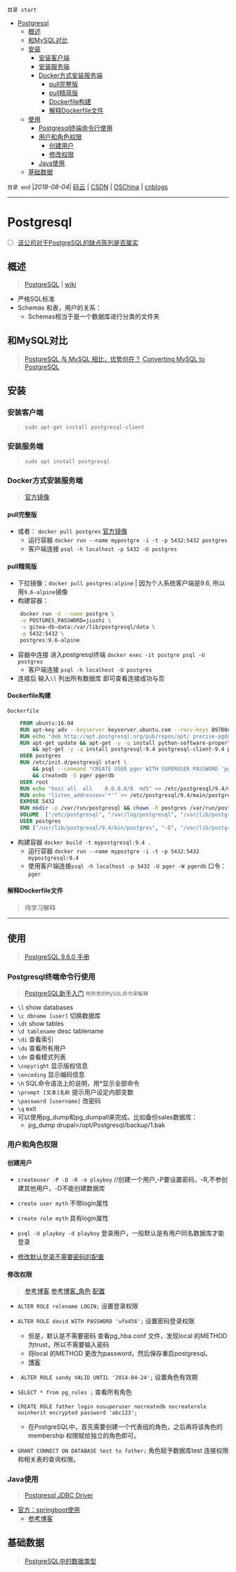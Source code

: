 `目录 start`
 
- [Postgresql](#postgresql)
    - [概述](#概述)
    - [和MySQL对比](#和mysql对比)
    - [安装](#安装)
        - [安装客户端](#安装客户端)
        - [安装服务端](#安装服务端)
        - [Docker方式安装服务端](#docker方式安装服务端)
            - [pull完整版](#pull完整版)
            - [pull精简版](#pull精简版)
            - [Dockerfile构建](#dockerfile构建)
            - [解释Dockerfile文件](#解释dockerfile文件)
    - [使用](#使用)
        - [Postgresql终端命令行使用](#postgresql终端命令行使用)
        - [用户和角色权限](#用户和角色权限)
            - [创建用户](#创建用户)
            - [修改权限](#修改权限)
        - [Java使用](#java使用)
    - [基础数据](#基础数据)

`目录 end` |_2018-08-04_| [码云](https://gitee.com/gin9) | [CSDN](http://blog.csdn.net/kcp606) | [OSChina](https://my.oschina.net/kcp1104) | [cnblogs](http://www.cnblogs.com/kuangcp)
****************************************
# Postgresql
- [ ] [该公司对于PostgreSQL的缺点陈列是否属实](http://www.onexsoft.com/onesql.html)

## 概述
> [PostgreSQL](http://www.cnblogs.com/fcode/articles/PostgreSQL.html) | [wiki](https://wiki.postgresql.org/wiki/Main_Page)

- 严格SQL标准
- Schemas 和表，用户的关系：
    - Schemas相当于是一个数据库进行分类的文件夹

## 和MySQL对比
> [PostgreSQL 与 MySQL 相比，优势何在？](https://www.zhihu.com/question/20010554)
> [Converting MySQL to PostgreSQL](https://en.wikibooks.org/wiki/Converting_MySQL_to_PostgreSQL)

## 安装
### 安装客户端
> `sudo apt-get install postgresql-client`

### 安装服务端
> `sudo apt install postgresql`

### Docker方式安装服务端
> [官方镜像](https://hub.docker.com/_/postgres/)

#### pull完整版
- 或者： `docker pull postgres` [官方镜像](https://hub.docker.com/_/postgres/)
    - 运行容器 `docker run --name mypostgre -i -t -p 5432:5432 postgres`
    - 客户端连接 `psql -h localhost -p 5432 -U postgres`

#### pull精简版
- 下拉镜像：`docker pull postgres:alpine` | 因为个人系统客户端是9.6, 所以用`9.6-alpine`镜像
- 构建容器：
```sh
    docker run -d --name postgre \
    -e POSTGRES_PASSWORD=jiushi \
    -v gitea-db-data:/var/lib/postgresql/data \
    -p 5432:5432 \
    postgres:9.6-alpine
```
- 容器中连接 进入postgresql终端 `docker exec -it postgre psql -U postgres`
    - 客户端连接 `psql -h localhost -U postgres`
- 连接后 输入`\l` 列出所有数据库 即可查看连接成功与否

#### Dockerfile构建
`Dockerfile`
```dockerfile
    FROM ubuntu:16.04
    RUN apt-key adv --keyserver keyserver.ubuntu.com --recv-keys B97B0AFCAA1A47F044F244A07FCC7D46ACCC4CF8
    RUN echo "deb http://apt.postgresql.org/pub/repos/apt/ precise-pgdg main" > /etc/apt/sources.list.d/pgdg.list
    RUN apt-get update && apt-get -y -q install python-software-properties software-properties-common \
        && apt-get -y -q install postgresql-9.4 postgresql-client-9.4 postgresql-contrib-9.4
    USER postgres
    RUN /etc/init.d/postgresql start \
        && psql --command "CREATE USER pger WITH SUPERUSER PASSWORD 'pger';" \
        && createdb -O pger pgerdb
    USER root
    RUN echo "host all  all    0.0.0.0/0  md5" >> /etc/postgresql/9.4/main/pg_hba.conf
    RUN echo "listen_addresses='*'" >> /etc/postgresql/9.4/main/postgresql.conf
    EXPOSE 5432
    RUN mkdir -p /var/run/postgresql && chown -R postgres /var/run/postgresql
    VOLUME  ["/etc/postgresql", "/var/log/postgresql", "/var/lib/postgresql"]
    USER postgres
    CMD ["/usr/lib/postgresql/9.4/bin/postgres", "-D", "/var/lib/postgresql/9.4/main", "-c", "config_file=/etc/postgresql/9.4/main/postgresql.conf"]
```
- 构建容器 `docker build -t mypostgresql:9.4 .`
    - 运行容器 `docker run --name mypostgre -i -t -p 5432:5432 mypostgresql:9.4`
    - 使用客户端连接`psql -h localhost -p 5432 -U pger -W pgerdb` 口令：`pger`

#### 解释Dockerfile文件
> 待学习解释

************************************
## 使用
> [PostgreSQL 9.6.0 手册](http://postgres.cn/docs/9.6/index.html)

### Postgresql终端命令行使用
> [PostgreSQL新手入门](http://www.ruanyifeng.com/blog/2013/12/getting_started_with_postgresql.html)
`用熟悉的MySQL命令来解释`
- `\l` show databases
- `\c dbname [user]` 切换数据库
- `\dt` show tables
- `\d tablename` desc tablename
- `\di` 查看索引
- `\du` 查看所有用户
- `\dn` 查看模式列表
- `\copyright` 显示版权信息
- `\encoding` 显示编码信息
- `\h` SQL命令语法上的说明，用*显示全部命令 
- `\prompt [文本]名称` 提示用户设定内部变数
- `\password [username]` 改密码
- `\q` exit
- 可以使用pg_dump和pg_dumpall来完成。比如备份sales数据库： 
    - pg_dump drupal>/opt/Postgresql/backup/1.bak 

### 用户和角色权限

#### 创建用户
- `createuser -P -D -R -e playboy`  //创建一个用户,-P要设置密码，-R,不参创建其他用户，-D不能创建数据库
- `create user myth` 不带login属性
- `create role myth` 具有login属性
- `psql -U playboy -d playboy` 登录用户，一般默认是有用户同名数据库才能登录

- [修改默认登录不需要密码的配置](http://www.linuxidc.com/Linux/2013-04/83564p2.htm)

#### 修改权限
> [参考博客](http://blog.csdn.net/beiigang/article/details/8604578)
> [参考博客_角色](http://www.cnblogs.com/stephen-liu74/archive/2012/05/18/2302639.html)
> [配置](http://www.linuxidc.com/Linux/2013-04/83564p2.htm)

- `ALTER ROLE rolename LOGIN;`  设置登录权限
- `ALTER ROLE david WITH PASSWORD 'ufo456';` 设置密码登录权限
    - 但是，默认是不需要密码 查看pg_hba.conf 文件，发现local 的METHOD 为trust，所以不需要输入密码
    - 将local 的METHOD 更改为password，然后保存重启postgresql。
    - [博客](http://www.linuxidc.com/Linux/2014-02/96886.htm)
- ` ALTER ROLE sandy VALID UNTIL '2014-04-24';` 设置角色有效期
- `SELECT * from pg_roles ;` 查看所有角色

- `CREATE ROLE father login nosuperuser nocreatedb nocreaterole noinherit encrypted password 'abc123';` 
    - 在PostgreSQL中，首先需要创建一个代表组的角色，之后再将该角色的membership 权限赋给独立的角色即可。
- `GRANT CONNECT ON DATABASE test to father;` 角色赋予数据库test 连接权限和相关表的查询权限。


### Java使用
> [Postgresql JDBC Driver](https://github.com/pgjdbc/pgjdbc)

- [官方：springboot使用](https://springframework.guru/configuring-spring-boot-for-postgresql/)
    - [参考博客](https://www.netkiller.cn/java/spring/boot/postgresql.html)

## 基础数据
> [ PostgreSQL中的数据类型](https://blog.csdn.net/jpzhu16/article/details/52140048)
